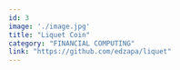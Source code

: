 ```yaml
---
id: 3
image: './image.jpg'
title: "Liquet Coin"
category: "FINANCIAL COMPUTING"
link: "https://github.com/edzapa/liquet"
---
```

